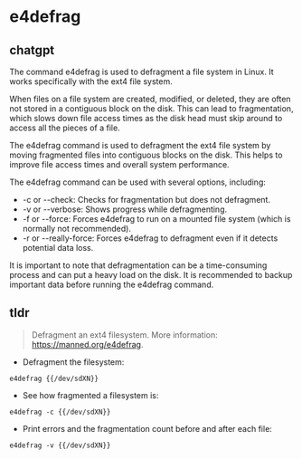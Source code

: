 # e4defrag 
## chatgpt 
The command e4defrag is used to defragment a file system in Linux. It works specifically with the ext4 file system.

When files on a file system are created, modified, or deleted, they are often not stored in a contiguous block on the disk. This can lead to fragmentation, which slows down file access times as the disk head must skip around to access all the pieces of a file.

The e4defrag command is used to defragment the ext4 file system by moving fragmented files into contiguous blocks on the disk. This helps to improve file access times and overall system performance.

The e4defrag command can be used with several options, including:

- -c or --check: Checks for fragmentation but does not defragment.
- -v or --verbose: Shows progress while defragmenting.
- -f or --force: Forces e4defrag to run on a mounted file system (which is normally not recommended).
- -r or --really-force: Forces e4defrag to defragment even if it detects potential data loss.

It is important to note that defragmentation can be a time-consuming process and can put a heavy load on the disk. It is recommended to backup important data before running the e4defrag command. 

## tldr 
 
> Defragment an ext4 filesystem.
> More information: <https://manned.org/e4defrag>.

- Defragment the filesystem:

`e4defrag {{/dev/sdXN}}`

- See how fragmented a filesystem is:

`e4defrag -c {{/dev/sdXN}}`

- Print errors and the fragmentation count before and after each file:

`e4defrag -v {{/dev/sdXN}}`
